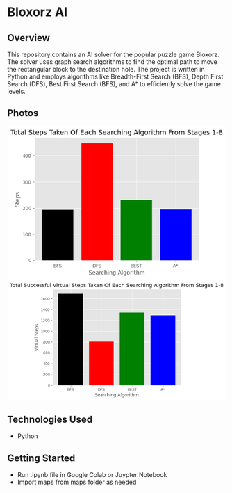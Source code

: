 # Bloxorz AI

## Overview
This repository contains an AI solver for the popular puzzle game Bloxorz. 
The solver uses graph search algorithms to find the optimal path to move the rectangular block to the destination hole. 
The project is written in Python and employs algorithms like Breadth-First Search (BFS), Depth First Search (DFS), Best First Search (BFS), and A* to efficiently solve the game levels.

## Photos

![graph1](https://github.com/tyang146/BloxorzAI/blob/main/Photos/graph1.png)
![graph2](https://github.com/tyang146/BloxorzAI/blob/main/Photos/graph2.png)

## Technologies Used
- Python

## Getting Started
- Run .ipynb file in Google Colab or Juypter Notebook
- Import maps from maps folder as needed
